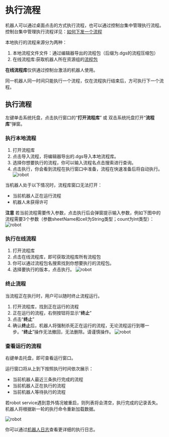 # 执行流程

机器人可以通过桌面点击的方式执行流程，也可以通过控制台集中管理执行流程。
控制台集中管理执行流程详见：[如何下发一个流程]()

本地执行的流程来源分为两种：
1. 本地流程文件文件：通过编辑器导出的流程包（后缀为.dgs的流程压缩包）
2. 在线流程库:获取机器人所在资源组的[流程包](..\Console\packages\aboutPackages.md)

**在线流程库**仅供通过控制台激活的机器人使用。

同一机器人同一时间只能执行一个流程，仅在流程执行结束后，方可执行下一个流程。

## 执行流程
左键单击系统托盘，点击执行窗口的“**打开流程库**” 或 双击系统托盘打开“**流程库**”弹窗。

### 执行本地流程
1. 打开流程库
2. 点击导入流程，将编辑器导出的.dgs导入本地流程库。
3. 选择你想要执行的流程，你可以输入流程名点击搜索进行查询。
4. 点击执行，你会看到流程在执行窗口中准备，流程在快速准备后将自动执行。
![robot](https://docimages.blob.core.chinacloudapi.cn/images/Robot/robotlocalprocess.png)

当机器人处于以下情况时，流程库窗口无法打开：
- 当前机器人正在运行流程
- 机器人未获得许可

**注意** 若当前流程需要传入参数，点击执行后会弹窗提示输入参数，例如下图中的流程需要3个参数（参数sheetName和cell为String类型；count为Int类型）：
![robot](https://docimages.blob.core.chinacloudapi.cn/images/Robot/InputArgDialog.png)

### 执行在线流程
1. 打开流程库
2. 点击在线流程库，即可获取流程库所有流程包
3. 你可以通过流程包名搜索找到你想要执行的流程包。
4. 选择要执行的版本，点击执行。
![robot](https://docimages.blob.core.chinacloudapi.cn/images/Robot/robotlocalprocess2.png)


### 终止流程

当流程正在执行时，用户可以随时终止流程运行。
1. 打开流程库，找到正在运行的流程
2. 正在运行的流程，右侧按钮将显示“**终止**”
3. 点击“**终止**”
4. 确认**终止**后，机器人将强制杀死正在运行的流程，无论流程运行到哪一步。“**终止**”操作无法撤回，无法删除。请谨慎操作。
![robot](https://docimages.blob.core.chinacloudapi.cn/images/Robot/robotkillprocess.png)


### 查看运行的流程

右键单击托盘，即可查看运行窗口。

运行窗口将从上到下按照执行时间依次展示：
- 当前机器人最近三条执行完成的流程
- 当前机器人正在执行的流程
- 当前机器人等待执行的流程

若robot service遇到意外情况被重启，则列表将会清空，执行完成的记录丢失。机器人将根据新一轮的执行命令重新加载数据。

![robot](https://docimages.blob.core.chinacloudapi.cn/images/Robot/executorRobot.png)

你可以通过[机器人日志](\log.md)查看更详细的执行日志。